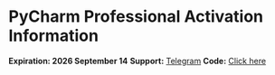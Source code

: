 # PyCharm Professional Activation Information
**Expiration: 2026 September 14**
**Support:** [Telegram](https://t.me/icofaq)
**Code:** [Click here](https://github.com/icosoft-uz/pycharm-activation-code/code.txt)
